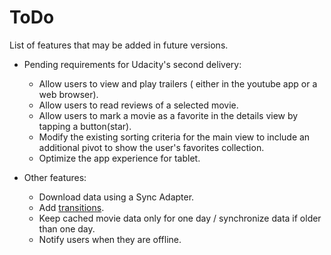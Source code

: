 # ToDo

List of features that may be added in future versions.

* Pending requirements for Udacity's second delivery:
    - Allow users to view and play trailers ( either in the youtube app or a web browser).
    - Allow users to read reviews of a selected movie.
    - Allow users to mark a movie as a favorite in the details view by tapping a
      button(star).
    - Modify the existing sorting criteria for the main view to include an
      additional pivot to show the user's favorites collection.
    - Optimize the app experience for tablet.

* Other features:
    - Download data using a Sync Adapter.
    - Add [transitions](https://developer.android.com/training/material/animations.html#Transitions).
    - Keep cached movie data only for one day / synchronize data if older than one day.
    - Notify users when they are offline.
